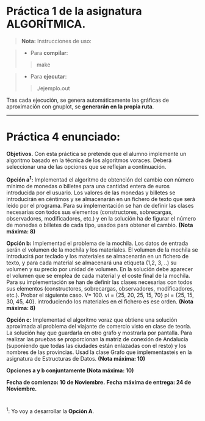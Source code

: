 
# Práctica 1 de la asignatura ALGORÍTMICA.

> **Nota:** Instrucciones de uso:

> - Para **compilar**:
> >make

> - Para **ejecutar**:
> >./ejemplo.out


Tras cada ejecución, se genera automáticamente las gráficas de aproximación con gnuplot, se **generarán en la propia ruta**.


----------
# **Práctica 4 enunciado:**
**Objetivos.** 
Con esta práctica se pretende que el alumno implemente un algoritmo basado en la técnica de los algoritmos
voraces. Deberá seleccionar una de las opciones que se reflejan a continuación. 

**Opción a<sup>1</sup>:**
Implementad el algoritmo de obtención del cambio con número mínimo de monedas o billetes para una cantidad entera de euros introducida por el usuario. Los valores de las monedas y billetes se introducirán en céntimos y se almacenarán en un fichero de texto que será leído por el programa. Para su implementación se han de definir las clases necesarias con todos sus elementos (constructores, sobrecargas, observadores, modificadores, etc.) y en la solución ha de figurar el número de monedas o billetes de cada tipo, usados para obtener el cambio. **(Nota máxima: 8)**

**Opción b:**
Implementad el problema de la mochila. Los datos de entrada serán el volumen de la mochila y los materiales. El volumen de la mochila se introducirá por teclado y los materiales se almacenarán en un fichero de texto, y para cada material se almacenará una etiqueta (1,2, 3, ..) su volumen y su precio por unidad de volumen. En la solución debe aparecer el volumen que se emplea de cada material y el coste final de la mochila. Para su implementación se han   de   definir   las   clases   necesarias   con   todos   sus   elementos   (constructores,   sobrecargas,   observadores, modificadores,   etc.).  Probar   el   siguiente   caso.   V=   100.  vi  =   {25,   20,  25,   15,  70}   pi  =   {25,  15,   30,  45,   40}. introduciendo los materiales en el fichero es ese orden. **(Nota máxima: 8)**

**Opción c:** 
Implementad el algoritmo voraz que obtiene una solución aproximada al problema del viajante de comercio visto en clase de teoría. La solución hay que guardarla en otro grafo y mostrarla por pantalla. Para realizar las pruebas se proporcionan la matriz de conexión de Andalucía (suponiendo que todas las ciudades están enlazadas con el resto) y los nombres de las provincias. Usad la clase Grafo que implementasteis en la asignatura de Estructuras de Datos. **(Nota máxima: 10)**


**Opciones a y b conjuntamente (Nota máxima: 10)**

**Fecha de comienzo: 10 de Noviembre.** 
**Fecha máxima de entrega: 24 de Noviembre.**
#
  <sup>1</sup>: Yo voy a desarrollar la **Opción A**.












  